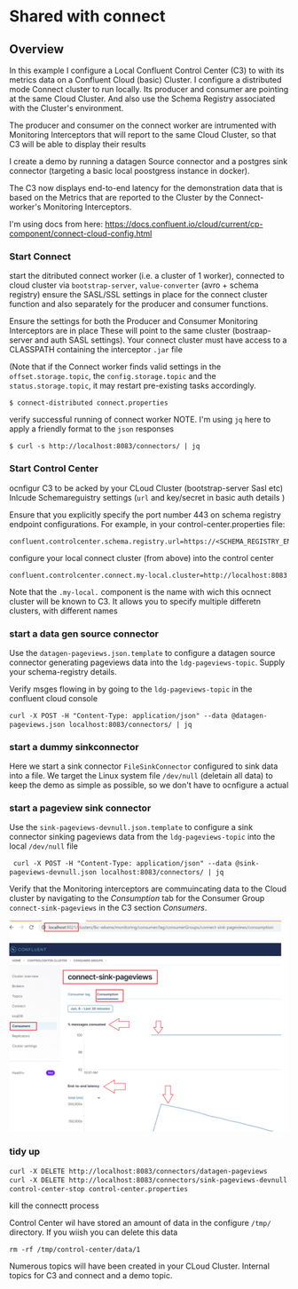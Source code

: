 # Shared with connect
## Overview

In this example I configure a Local Confluent Control Center (C3) to with its metrics data on a 
Confluent Cloud (basic) Cluster. I configure a distributed mode Connect cluster to run locally.
Its producer and consumer are pointing at the same Cloud Cluster. And also use the Schema Registry 
associated with the Cluster's environment. 

The producer and consumer on the connect worker are intrumented with Monitoring Interceptors that 
will report to the same Cloud Cluster, so that C3 will be able to display their results

I create a demo by running a datagen Source connector and a postgres sink connector (targeting a 
basic local poostgress instance in docker).

The C3 now displays end-to-end latency for the demonstration data that is based on the Metrics that 
are reported to the Cluster by the Connect-worker's Monitoring Interceptors.


I'm using docs from here: https://docs.confluent.io/cloud/current/cp-component/connect-cloud-config.html

### Start Connect
start the ditributed connect worker (i.e. a cluster of 1 worker), connected to cloud  cluster via
`bootstrap-server`, `value-converter` (avro + schema registry)
ensure the SASL/SSL settings in place for the connect cluster function
and also separately for the producer and consumer functions.

Ensure the settings for both the Producer and Consumer Monitoring Interceptors are in place
These will point to the same cluster (bostraap-server and auth SASL settings).
Your connect cluster must have access to a CLASSPATH containing the interceptor `.jar` file

(Note that if the Connect worker finds valid settings in the `offset.storage.topic`, the 
`config.storage.topic` and the `status.storage.topic`, it may restart pre-existing tasks 
accordingly.


```
$ connect-distributed connect.properties
```

verify successful running of connect worker
NOTE. I'm using `jq` here to apply a friendly format to the `json` responses

```
$ curl -s http://localhost:8083/connectors/ | jq
```

### Start Control Center
ocnfigur C3 to be acked by your CLoud Cluster (bootstrap-server Sasl etc)
Inlcude Schemareguistry settings (`url` and key/secret in basic auth details )

Ensure that you explicitly specify the port number 443 on schema registry endpoint configurations. 
For example, in your control-center.properties file:
```
confluent.controlcenter.schema.registry.url=https://<SCHEMA_REGISTRY_ENDPOINT>:443
```

configure your local connect cluster (from above) into the control center

```
confluent.controlcenter.connect.my-local.cluster=http://localhost:8083
```

Note that the `.my-local.` component is the name with wich this ocnnect cluster will be known to 
C3. It allows you to specify multiple differetn clusters, with different names




### start a data gen source connector

Use the `datagen-pageviews.json.template` to configure a datagen source connector generating 
pageviews data into the `ldg-pageviews-topic`. Supply your schema-registry details.

Verify msges flowing in by going to the `ldg-pageviews-topic` in the confluent cloud console

```
curl -X POST -H "Content-Type: application/json" --data @datagen-pageviews.json localhost:8083/connectors/ | jq
```


### start a dummy sinkconnector

Here we start a sink connector `FileSinkConnector` configured to sink data into a file. We target the Linux system
file `/dev/null` (deletain all data) to keep the demo as simple as possible, so we don't have to ocnfigure a actual 


### start a pageview sink connector

Use the `sink-pageviews-devnull.json.template` to configure a sink connector  sinking
pageviews data from  the `ldg-pageviews-topic` into the local `/dev/null` file 


```
 curl -X POST -H "Content-Type: application/json" --data @sink-pageviews-devnull.json localhost:8083/connectors/ | jq
```

Verify that the Monitoring interceptors are commuincating data to the Cloud cluster by navigating to 
the *Consumption* tab for the Consumer Group `connect-sink-pageviews` in the C3 section *Consumers*. 

![Consumer Group - Consumption Tab - Interceptor data](consumer-group-consumption-tab.png "Consumer Group - Consumption Tab - Interceptor data")



### tidy up


```
curl -X DELETE http://localhost:8083/connectors/datagen-pageviews
curl -X DELETE http://localhost:8083/connectors/sink-pageviews-devnull
control-center-stop control-center.properties
```

kill the connectt process


Control Center wil have stored an amount of data in the configure `/tmp/` directory. 
If you wiish you can delete this data
```
rm -rf /tmp/control-center/data/1

```

Numerous topics will have been created in your CLoud Cluster. Internal topics for C3 and connect and a demo topic.